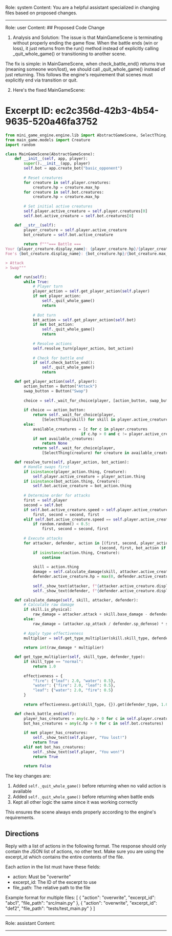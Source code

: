 Role: system
Content: You are a helpful assistant specialized in changing files based on proposed changes.
__________________
Role: user
Content: ## Proposed Code Change
1. Analysis and Solution:
The issue is that MainGameScene is terminating without properly ending the game flow. When the battle ends (win or loss), it just returns from the run() method instead of explicitly calling _quit_whole_game() or transitioning to another scene.

The fix is simple: in MainGameScene, when check_battle_end() returns true (meaning someone won/lost), we should call _quit_whole_game() instead of just returning. This follows the engine's requirement that scenes must explicitly end via transition or quit.

2. Here's the fixed MainGameScene:

# Excerpt ID: ec2c356d-42b3-4b54-9635-520a46fa3752
```python main_game/scenes/main_game_scene.py
from mini_game_engine.engine.lib import AbstractGameScene, SelectThing, Button
from main_game.models import Creature
import random

class MainGameScene(AbstractGameScene):
    def __init__(self, app, player):
        super().__init__(app, player)
        self.bot = app.create_bot("basic_opponent")
        
        # Reset creatures
        for creature in self.player.creatures:
            creature.hp = creature.max_hp
        for creature in self.bot.creatures:
            creature.hp = creature.max_hp
            
        # Set initial active creatures
        self.player.active_creature = self.player.creatures[0]
        self.bot.active_creature = self.bot.creatures[0]

    def __str__(self):
        player_creature = self.player.active_creature
        bot_creature = self.bot.active_creature
        
        return f"""=== Battle ===
Your {player_creature.display_name}: {player_creature.hp}/{player_creature.max_hp} HP
Foe's {bot_creature.display_name}: {bot_creature.hp}/{bot_creature.max_hp} HP

> Attack
> Swap"""

    def run(self):
        while True:
            # Player turn
            player_action = self.get_player_action(self.player)
            if not player_action:
                self._quit_whole_game()
                return
                
            # Bot turn
            bot_action = self.get_player_action(self.bot)
            if not bot_action:
                self._quit_whole_game()
                return
                
            # Resolve actions
            self.resolve_turn(player_action, bot_action)
            
            # Check for battle end
            if self.check_battle_end():
                self._quit_whole_game()
                return

    def get_player_action(self, player):
        action_button = Button("Attack")
        swap_button = Button("Swap")
        
        choice = self._wait_for_choice(player, [action_button, swap_button])
        
        if choice == action_button:
            return self._wait_for_choice(player, 
                [SelectThing(skill) for skill in player.active_creature.skills])
        else:
            available_creatures = [c for c in player.creatures 
                                 if c.hp > 0 and c != player.active_creature]
            if not available_creatures:
                return None
            return self._wait_for_choice(player,
                [SelectThing(creature) for creature in available_creatures])

    def resolve_turn(self, player_action, bot_action):
        # Handle swaps first
        if isinstance(player_action.thing, Creature):
            self.player.active_creature = player_action.thing
        if isinstance(bot_action.thing, Creature):
            self.bot.active_creature = bot_action.thing
            
        # Determine order for attacks
        first = self.player
        second = self.bot
        if self.bot.active_creature.speed > self.player.active_creature.speed:
            first, second = second, first
        elif self.bot.active_creature.speed == self.player.active_creature.speed:
            if random.random() < 0.5:
                first, second = second, first
                
        # Execute attacks
        for attacker, defender, action in [(first, second, player_action if first == self.player else bot_action),
                                         (second, first, bot_action if first == self.player else player_action)]:
            if isinstance(action.thing, Creature):
                continue
                
            skill = action.thing
            damage = self.calculate_damage(skill, attacker.active_creature, defender.active_creature)
            defender.active_creature.hp = max(0, defender.active_creature.hp - damage)
            
            self._show_text(attacker, f"{attacker.active_creature.display_name} used {skill.display_name}!")
            self._show_text(defender, f"{defender.active_creature.display_name} took {damage} damage!")

    def calculate_damage(self, skill, attacker, defender):
        # Calculate raw damage
        if skill.is_physical:
            raw_damage = attacker.attack + skill.base_damage - defender.defense
        else:
            raw_damage = (attacker.sp_attack / defender.sp_defense) * skill.base_damage
            
        # Apply type effectiveness
        multiplier = self.get_type_multiplier(skill.skill_type, defender.creature_type)
        
        return int(raw_damage * multiplier)

    def get_type_multiplier(self, skill_type, defender_type):
        if skill_type == "normal":
            return 1.0
            
        effectiveness = {
            "fire": {"leaf": 2.0, "water": 0.5},
            "water": {"fire": 2.0, "leaf": 0.5},
            "leaf": {"water": 2.0, "fire": 0.5}
        }
        
        return effectiveness.get(skill_type, {}).get(defender_type, 1.0)

    def check_battle_end(self):
        player_has_creatures = any(c.hp > 0 for c in self.player.creatures)
        bot_has_creatures = any(c.hp > 0 for c in self.bot.creatures)
        
        if not player_has_creatures:
            self._show_text(self.player, "You lost!")
            return True
        elif not bot_has_creatures:
            self._show_text(self.player, "You won!")
            return True
            
        return False
```

The key changes are:
1. Added `self._quit_whole_game()` before returning when no valid action is available
2. Added `self._quit_whole_game()` before returning when battle ends
3. Kept all other logic the same since it was working correctly

This ensures the scene always ends properly according to the engine's requirements.

## Directions
Reply with a list of actions in the following format. The response should only contain the JSON list of actions, no other text.
Make sure you are using the excerpt_id which contains the entire contents of the file.

Each action in the list must have these fields:
- action: Must be "overwrite"
- excerpt_id: The ID of the excerpt to use
- file_path: The relative path to the file

Example format for multiple files:
[
    {
        "action": "overwrite",
        "excerpt_id": "abc1",
        "file_path": "src/main.py"
    },
    {
        "action": "overwrite",
        "excerpt_id": "def2",
        "file_path": "tests/test_main.py"
    }
]
__________________
Role: assistant
Content: 
__________________
